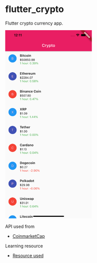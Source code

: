 # flutter_crypto

Flutter crypto currency app.

<img src="simulator_screenshot.png" height="600em" />

API used from 
- [CoinmarketCap](https://coinmarketcap.com/api/)

Learning resource
- [Resource used](https://www.youtube.com/watch?v=cPlaYS4eqe4)
